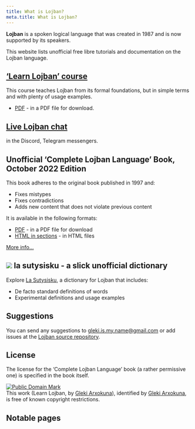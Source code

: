```yaml
---
title: What is Lojban?
meta.title: What is Lojban?
---
```


**Lojban** is a spoken logical language that was created in 1987 and is now supported by its speakers.

This website lists unofficial free libre tutorials and documentation on the Lojban language.

## [‘Learn Lojban’ course](/en/books/learn-lojban/!1)

<pixra redirect="/en/books/learn-lojban/!1" url="/assets/pixra/cilre/sruri_since.webp" caption="‘Learn Lojban’ course"></pixra>

This course teaches Lojban from its formal foundations, but in simple terms and with plenty of usage examples.

* [PDF](/vreji/uencu/en/learn-lojban.pdf) - in a PDF file for download.

## [Live Lojban chat](/en/articles/live_chat)

<pixra redirect="/en/articles/live_chat" url="/assets/pixra/ralju/jduli.svg" caption="Live Lojban chat"></pixra>

in the Discord, Telegram messengers.

## Unofficial ‘Complete Lojban Language’ Book, October 2022 Edition

<pixra redirect="/en/articles/complete-lojban-language" url="/assets/pixra/ralju/cll2.webp" caption="The Complete Lojban Language"></pixra>

This book adheres to the original book published in 1997 and:

* Fixes mistypes
* Fixes contradictions
* Adds new content that does not violate previous content

It is available in the following formats:

* [PDF](https://la-lojban.github.io/uncll/uncll-1.2.15/cll.pdf) - in a PDF file for download
* [HTML in sections](https://la-lojban.github.io/uncll/uncll-1.2.15/xhtml_section_chunks/) - in HTML files
<!-- * [EPUB](https://la-lojban.github.io/uncll/uncll-1.2.15/cll.epub) - as an EPUB book -->

[More info...](/en/articles/complete-lojban-language)

## ![](https://la-lojban.github.io/sutysisku/pixra/snime.svg) la sutysisku - a slick unofficial dictionary

Explore [La Sutysisku](https://la-lojban.github.io/sutysisku/en/#seskari=cnano&sisku=coi_munje), a dictionary for Lojban that includes:

* De facto standard definitions of words
* Experimental definitions and usage examples

## Suggestions

You can send any suggestions to [gleki.is.my.name@gmail.com](mailto:gleki.is.my.name@gmail.com) or add issues at the [Lojban source repository](https://github.com/la-lojban/lojban-made-easy/issues).

## License

The license for the ‘Complete Lojban Language’ book (a rather permissive one) is specified in the book itself.

<p xmlns:dct="https://purl.org/dc/terms/">
<a rel="license" href="http://creativecommons.org/publicdomain/mark/1.0/">
<img src="https://i.creativecommons.org/p/mark/1.0/88x31.png"
     style="border-style: none;" alt="Public Domain Mark" />
</a>
<br />
This work (<span property="dct:title">Learn Lojban</span>, by <a href="https://lojban.pw" rel="dct:creator"><span property="dct:title">Gleki Arxokuna</span></a>), identified by <a href="https://lojban.pw" rel="dct:publisher"><span property="dct:title">Gleki Arxokuna</span></a>, is free of known copyright restrictions.
</p>

## Notable pages